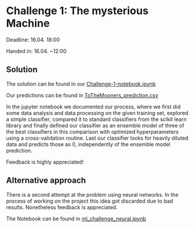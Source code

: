 # Challenge 1: The mysterious Machine

Deadline: 16.04. 18:00 

Handed in: 16.04. ~12:00

## Solution

The solution can be found in our [Challenge-1-notebook.ipynb](notebook.)

Our predictions can be found in [ToTheMooners_prediction.csv](ToTheMooners_prediction.csv.)

In the jupyter notebook we documented our process, where we first did some data analysis and data processing on the given training set, explored a simple classifier, compared it to standard classifiers from the scikit learn library and finally defined our classifier as an ensemble model of three of the best classifiers in this comparison with optimized hyperparameters using a cross-validation routine. Last our classifier looks for heavily diluted data and predicts those as 0, independently of the ensemble model prediction.

Feedback is highly appreciated!

## Alternative approach

There is a second attempt at the problem using neural networks. In the process of working on the project this idea got discarded due to bad results. Nonetheless feedback is appreciated.

The Notebook can be found in [ml_challenge_neural.ipynb](ml_challenge_neural.ipynb.)




